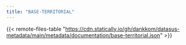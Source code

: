 ```yaml
---
title: "BASE-TERRITORIAL"
---
```


{{< remote-files-table "https://cdn.statically.io/gh/dankkom/datasus-metadata/main/metadata/documentation/base-territorial.json" >}}
